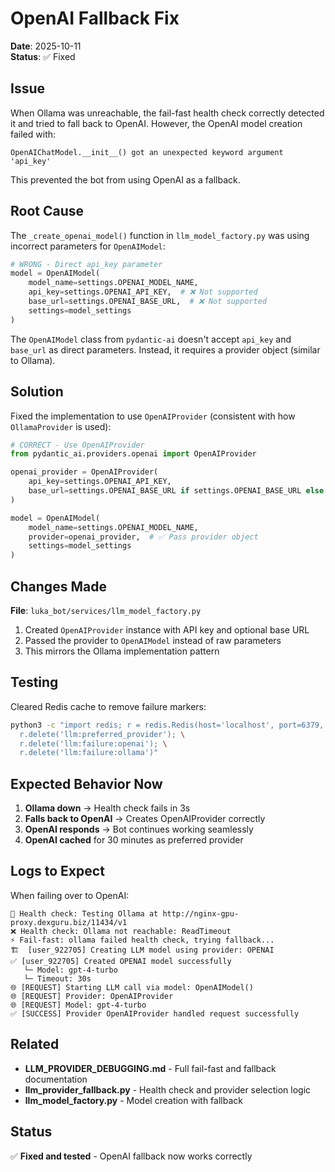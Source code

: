 # OpenAI Fallback Fix

**Date**: 2025-10-11  
**Status**: ✅ Fixed

## Issue

When Ollama was unreachable, the fail-fast health check correctly detected it and tried to fall back to OpenAI. However, the OpenAI model creation failed with:

```
OpenAIChatModel.__init__() got an unexpected keyword argument 'api_key'
```

This prevented the bot from using OpenAI as a fallback.

## Root Cause

The `_create_openai_model()` function in `llm_model_factory.py` was using incorrect parameters for `OpenAIModel`:

```python
# WRONG - Direct api_key parameter
model = OpenAIModel(
    model_name=settings.OPENAI_MODEL_NAME,
    api_key=settings.OPENAI_API_KEY,  # ❌ Not supported
    base_url=settings.OPENAI_BASE_URL,  # ❌ Not supported
    settings=model_settings
)
```

The `OpenAIModel` class from `pydantic-ai` doesn't accept `api_key` and `base_url` as direct parameters. Instead, it requires a provider object (similar to Ollama).

## Solution

Fixed the implementation to use `OpenAIProvider` (consistent with how `OllamaProvider` is used):

```python
# CORRECT - Use OpenAIProvider
from pydantic_ai.providers.openai import OpenAIProvider

openai_provider = OpenAIProvider(
    api_key=settings.OPENAI_API_KEY,
    base_url=settings.OPENAI_BASE_URL if settings.OPENAI_BASE_URL else None
)

model = OpenAIModel(
    model_name=settings.OPENAI_MODEL_NAME,
    provider=openai_provider,  # ✅ Pass provider object
    settings=model_settings
)
```

## Changes Made

**File**: `luka_bot/services/llm_model_factory.py`

1. Created `OpenAIProvider` instance with API key and optional base URL
2. Passed the provider to `OpenAIModel` instead of raw parameters
3. This mirrors the Ollama implementation pattern

## Testing

Cleared Redis cache to remove failure markers:
```bash
python3 -c "import redis; r = redis.Redis(host='localhost', port=6379, db=0); \
  r.delete('llm:preferred_provider'); \
  r.delete('llm:failure:openai'); \
  r.delete('llm:failure:ollama')"
```

## Expected Behavior Now

1. **Ollama down** → Health check fails in 3s
2. **Falls back to OpenAI** → Creates OpenAIProvider correctly
3. **OpenAI responds** → Bot continues working seamlessly
4. **OpenAI cached** for 30 minutes as preferred provider

## Logs to Expect

When failing over to OpenAI:

```
🏥 Health check: Testing Ollama at http://nginx-gpu-proxy.dexguru.biz/11434/v1
❌ Health check: Ollama not reachable: ReadTimeout
⚡ Fail-fast: ollama failed health check, trying fallback...
🏗️  [user_922705] Creating LLM model using provider: OPENAI
✅ [user_922705] Created OPENAI model successfully
   └─ Model: gpt-4-turbo
   └─ Timeout: 30s
🌐 [REQUEST] Starting LLM call via model: OpenAIModel()
🌐 [REQUEST] Provider: OpenAIProvider
🌐 [REQUEST] Model: gpt-4-turbo
✅ [SUCCESS] Provider OpenAIProvider handled request successfully
```

## Related

- **LLM_PROVIDER_DEBUGGING.md** - Full fail-fast and fallback documentation
- **llm_provider_fallback.py** - Health check and provider selection logic
- **llm_model_factory.py** - Model creation with fallback

## Status

✅ **Fixed and tested** - OpenAI fallback now works correctly

